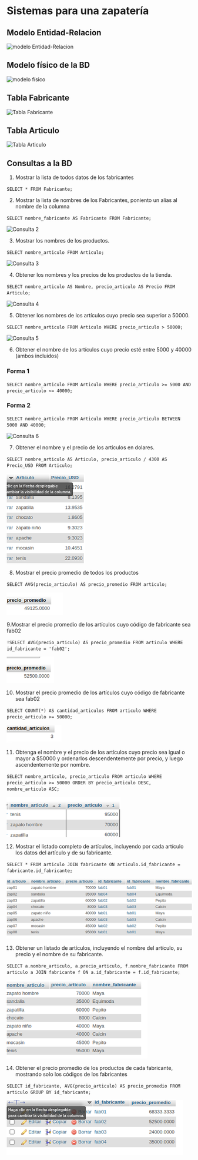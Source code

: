 # Sistemas para una zapatería

## Modelo Entidad-Relacion

![modelo Entidad-Relacion](img/bd_zapateria.png "Modelo Entidad-Relación")

## Modelo físico de la BD

![modelo físico](img/modelo_fisico.png "Modelo físico de la BD")

## Tabla Fabricante

![Tabla Fabricante](img/tabla_fabricante.png "Tabla Fabricante")

## Tabla Articulo
![Tabla Articulo](img/tabla_articulo.png "Tabla Articulo")

## Consultas a la BD

1. Mostrar la lista de todos datos de los fabricantes

`SELECT * FROM Fabricante;`

2. Mostrar la lista de nombres de los Fabricantes, poniento un alias al nombre de la columna

`SELECT nombre_fabricante AS Fabricante FROM Fabricante;`

![Consulta 2](img/consulta_2.png "Consulta 2")

3. Mostrar los nombres de los productos.

`SELECT nombre_articulo FROM Articulo;`

![Consulta 3](img/consulta_3.png "Consulta 3")

4. Obtener los nombres y los precios de los productos de la tienda.

`SELECT nombre_articulo AS Nombre, precio_articulo AS Precio FROM Articulo;`

![Consulta 4](img/consulta_4.png "Consulta 4")

5. Obtener los nombres de los artículos cuyo precio sea superior a 50000.

`SELECT nombre_articulo FROM Articulo WHERE precio_articulo > 50000;`

![Consulta 5](img/consulta_5.png  "Consulta 5")

6. Obtener el nombre de los artículos cuyo precio esté entre 5000 y 40000 (ambos incluidos)

### Forma 1
`SELECT nombre_articulo FROM Articulo WHERE precio_articulo >= 5000 AND precio_articulo <= 40000;`

### Forma 2
`SELECT nombre_articulo FROM Articulo WHERE precio_articulo BETWEEN 5000 AND 40000;`

![Consulta 6](img/consulta_6.png  "Consulta 6")

7. Obtener el nombre y el precio de los articulos en dolares.

`SELECT nombre_articulo AS Articulo, precio_articulo / 4300 AS Precio_USD FROM Articulo;`

![Consulta 7](img/consulta_7.png  "consulta7") 

8. Mostrar el precio promedio de todos los productos
 
 `SELECT AVG(precio_articulo) AS precio_promedio FROM articulo;`

 ![Consulta 8](img/consulta_8.png  "Consulta 8")


 9.Mostrar el precio promedio de los artículos cuyo código de fabricante sea fab02

`!SELECT AVG(precio_articulo) AS precio_promedio FROM articulo WHERE id_fabricante = 'fab02';`

![Consulta 9](img/consulta_9.png  "Consulta 9")

10. Mostrar el precio promedio de los artículos cuyo código de fabricante sea fab02

`SELECT COUNT(*) AS cantidad_articulos FROM articulo WHERE precio_articulo >= 50000;`

![Consulta 10](img/consulta_10.png  "Consulta 10")

11. Obtenga el nombre y el precio de los artículos cuyo precio sea igual o mayor a $50000 y ordenarlos descendentemente por precio, y luego ascendentemente por nombre.

`SELECT nombre_articulo, precio_articulo FROM articulo WHERE precio_articulo >= 50000 ORDER BY precio_articulo DESC, nombre_articulo ASC;`

![Consulta 11](img/consulta_11.png  "Consulta 11")

12. Mostrar el listado completo de artículos, incluyendo por cada artículo los datos del artículo y de su fabricante.

`SELECT * FROM articulo JOIN fabricante ON articulo.id_fabricante = fabricante.id_fabricante;`

![Consulta 12](img/consulta_12.png  "Consulta 12")

13. Obtener un listado de artículos, incluyendo el nombre del artículo, su precio y el nombre de su fabricante.

`SELECT a.nombre_articulo, a.precio_articulo, f.nombre_fabricante FROM articulo a JOIN fabricante f ON a.id_fabricante = f.id_fabricante;`

![Consulta 13](img/consulta_13.png  "Consulta 13")

14. Obtener el precio promedio de los productos de cada fabricante, mostrando solo los códigos de los fabricantes

`SELECT id_fabricante, AVG(precio_articulo) AS precio_promedio FROM articulo GROUP BY id_fabricante;`

![Consulta 14](img/consulta_14.png  "Consulta 14")

